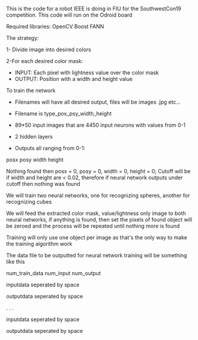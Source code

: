 This is the code for a robot IEEE is doing in FIU for the SouthwestCon19 competition. This code will run on the Odroid board


Required libraries:
	OpenCV
	Boost
	FANN

The strategy:

1- Divide image into desired colors

2-For each desired color mask:
- INPUT: Each pixel with lightness value over the color mask
- OUTPUT: Position with a width and height value

To train the network
- Filenames will have all desired output, files will be images .jpg etc...

- Filename is type_pox_psy_width_height

- 89*50 input images that are 4450 input neurons with values from 0-1

- 2 hidden layers

- Outputs all ranging from 0-1: 

posx
posy
width
height

Nothing found then posx = 0, posy = 0, width = 0, height = 0; Cutoff will be if width and height are < 0.02, therefore if neural network outputs under cutoff then nothing was found

We will train two neural networks, one for recognizing spheres, another for recognizing cubes

We will feed the extracted color mask, value/lightness only image to both neural networks, if anything is found, then set the pixels of found object will be zeroed and the process will be repeated until nothing more is found

Training will only use one object per image as that's the only way to make the training algorithm work

The data file to be outputted for neural network training will be something like this

num_train_data num_input num_output

inputdata seperated by space

outputdata seperated by space

.
.
.

inputdata seperated by space

outputdata seperated by space
